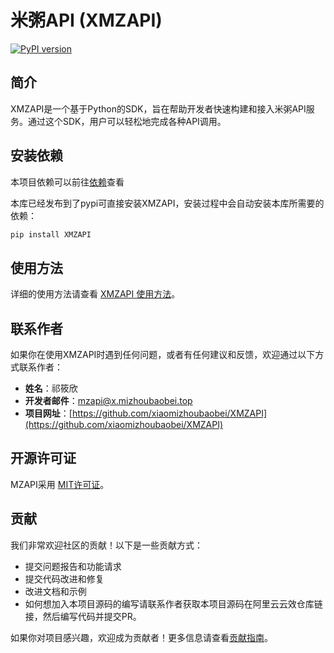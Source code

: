 # 米粥API (XMZAPI)
[![PyPI version](https://badge.fury.io/py/XMZAPI.svg)](https://pypi.org/project/XMZAPI/)

## 简介

XMZAPI是一个基于Python的SDK，旨在帮助开发者快速构建和接入米粥API服务。通过这个SDK，用户可以轻松地完成各种API调用。

## 安装依赖

本项目依赖可以前往[依赖](dependencies.md)查看

本库已经发布到了pypi可直接安装XMZAPI，安装过程中会自动安装本库所需要的依赖：

```bash
pip install XMZAPI
```

## 使用方法

详细的使用方法请查看 [XMZAPI 使用方法](USAGE.md)。

## 联系作者

如果你在使用XMZAPI时遇到任何问题，或者有任何建议和反馈，欢迎通过以下方式联系作者：

- **姓名**：祁筱欣
- **开发者邮件**：[mzapi@x.mizhoubaobei.top](mailto:mzapi@x.mizhoubaobei.top)
- **项目网址**：[https://github.com/xiaomizhoubaobei/XMZAPI](https://github.com/xiaomizhoubaobei/XMZAPI)

## 开源许可证

MZAPI采用 [MIT许可证](LICENSE)。

## 贡献

我们非常欢迎社区的贡献！以下是一些贡献方式：

- 提交问题报告和功能请求
- 提交代码改进和修复
- 改进文档和示例
- 如何想加入本项目源码的编写请联系作者获取本项目源码在阿里云云效仓库链接，然后编写代码并提交PR。

如果你对项目感兴趣，欢迎成为贡献者！更多信息请查看[贡献指南](CONTRIBUTING.md)。